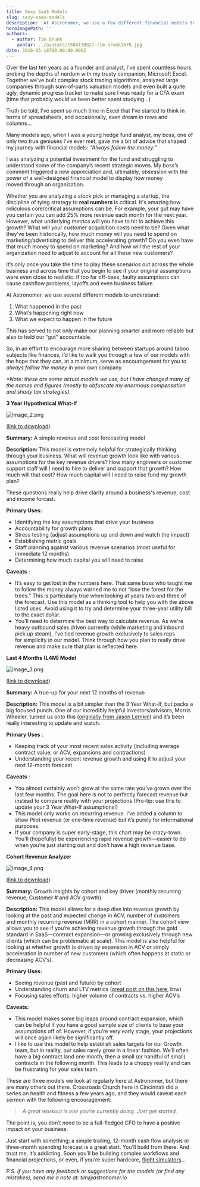 ```yaml
---
title: Sexy SaaS Models
slug: sexy-saas-models
description: 'At Astronomer, we use a few different financial models to understand what happened in the past, what’s happening right now and what may happen in the future.'
heroImagePath: ''
authors:
  - author: Tim Brunk
    avatar: ../avatars/1504130827-tim-brunk1678.jpg
date: 2016-05-18T00:00:00.000Z
---
```


Over the last ten years as a founder and analyst, I’ve spent countless hours probing the depths of nerdom with my trusty companion, Microsoft Excel. Together we’ve built complex stock trading algorithms, analyzed large companies through sum-of-parts valuation models and even built a quite ugly, dynamic progress tracker to make sure I was ready for a CFA exam (time that probably would’ve been better spent studying…)

Truth be told, I’ve spent so much time in Excel that I’ve started to think in terms of spreadsheets, and occasionally, even dream in rows and columns...

Many models ago, when I was a young hedge fund analyst, my boss, one of only two true geniuses I’ve ever met, gave me a bit of advice that shaped my journey with financial models:&nbsp;_“Always follow the money.”_

I was analyzing a potential investment for the fund and struggling to understand some of the company’s recent strategic moves. My boss’s comment triggered a new appreciation&nbsp;and,&nbsp;ultimately, obsession with the power of a well-designed financial model to display how&nbsp;money moved&nbsp;through an organization.

Whether you are analyzing a stock pick or managing a startup, the discipline of tying strategy to **real numbers** is critical. It's&nbsp;amazing how ridiculous core/critical assumptions can be. For example, your gut may have you certain you can add 25% more revenue each month for the next year. However, what underlying metrics will you have to hit to achieve this growth? What will your customer acquisition costs need to be? Given what they’ve been historically, how much money will you need to spend on marketing/advertising to deliver this accelerating growth? Do you even have that much money to spend on marketing? And how will the rest of your organization need to adjust to account for all these new customers?

It’s only once you take the time to play these scenarios out across the whole business and across time that you begin to see if your original assumptions were even close to realistic. If too far off-base, faulty assumptions can cause cashflow problems, layoffs and even business failure.

At Astronomer, we use several&nbsp;different models to understand:

1. What happened in the past
2. What’s happening right now
3. What we expect to happen in the future

This has served to not only make our planning smarter and more reliable but also to hold our “gut” accountable.

So, in an effort to encourage more sharing between startups around taboo subjects like finances, I’d like to walk you through a few of our models with the hope that they can, at a minimum, serve as encouragement for you to _always follow the money_ in your own company.

_\*Note: these are some actual models we use, but I have changed many of the names and figures (mostly to obfuscate my enormous compensation and shady tax strategies)._

**3&nbsp;Year Hypothetical What-If**

![image_2.png](./image_2.png "image\_2.png")

([link to download](https://drive.google.com/open?id=0B6i3PlmiB1NQa2pCY3NTR19rdHc))

**Summary:** A simple revenue and cost forecasting model

**Description:** This model is extremely helpful for strategically thinking through your business. What will revenue growth look like with various assumptions for the key revenue drivers? How many engineers or customer support staff will I need to hire to deliver and support that growth? How much will that cost? How much capital will I need to raise fund my growth plan?

These questions really help&nbsp;drive&nbsp;clarity around&nbsp;a business's&nbsp;revenue, cost and income forcast.

**Primary Uses:**

- Identifying the key assumptions that drive your business
- Accountability for growth plans
- Stress testing (adjust assumptions up and down and watch the impact)
- Establishing metric goals
- Staff planning against various revenue scenarios (most useful for immediate 12 months)
- Determining how much capital you will need to raise

**Caveats** :

- It’s easy to get lost in the numbers here. That same boss who taught me to follow the money always warned me to not “lose the forest for the trees.” This is particularly true when looking at years two and three of the&nbsp;forecast. Use this model as a thinking tool to help you with the above listed uses. Avoid using it to try and&nbsp;determine your three-year utility bill to the exact dollar.
- You’ll need to determine the best way to calculate revenue. As we're heavy outbound sales driven currently (while marketing and inbound pick up steam), I’ve tied revenue growth&nbsp;exclusively to sales reps for&nbsp;simplicity in our model. Think through how you plan to really drive revenue and make sure that plan is reflected here.

**Last 4 Months (L4M) Model**

![image_3.png](./image_3.png "image\_3.png")

([link to download](https://drive.google.com/open?id=0B6i3PlmiB1NQbVFsYkNiSjctU3c))

**Summary:** A true-up for your next 12 months of revenue

**Description:** This model is a bit simpler than the 3&nbsp;Year What-If, but packs a big focused punch. One of our incredibly helpful investors/advisors, Morris Wheeler, turned us onto this ([originally from Jason Lemkin](https://www.saastr.com/the-power-and-honesty-in-a-t4m-model-build-one-now/)) and it’s been really interesting to update and watch.

**Primary Uses** :

- Keeping track of your most recent sales activity (including average contract value, or ACV, expansions and contractions)
- Understanding your recent revenue growth and using it to adjust your next 12-month forecast

**Caveats** :

- You almost certainly won’t grow at the same rate you’ve grown over the last few months. The goal here is not to perfectly forecast revenue but instead to compare reality with your projections (Pro-tip: use this to update your 3 Year What-If assumptions!)
- This model only works on recurring revenue. I’ve added a column to show Pilot revenue (or one-time revenue) but it’s purely for informational purposes.
- If your company is super early-stage, this chart may be crazy-town. You’ll (hopefully) be experiencing rapid revenue growth—easier to do when you’re just starting out and don’t have a high revenue base.

**Cohort Revenue Analyzer**

![image_4.png](./image_4.png "image\_4.png")

([link to download](https://drive.google.com/open?id=0B6i3PlmiB1NQNUlHUGpwYXlDblk))&nbsp;

**Summary:** Growth insights by cohort and key driver (monthly recurring revenue, Customer # and ACV growth)

**Description:** This model allows for a deep dive into revenue growth by looking at the past and expected change in ACV, number of customers and&nbsp;monthly recurring revenue&nbsp;(MRR) in a cohort manner. The cohort view allows you to see if you’re achieving revenue growth through the gold standard in SaaS—contract expansion—or growing exclusively through new clients (which can be problematic at scale). This model is also helpful for looking at whether growth is driven by expansion in ACV or simply acceleration in number of new customers (which often happens at static or decreasing ACV’s).

**Primary Uses:**

- Seeing revenue (past and future) by cohort
- Understanding churn and LTV metrics ([great post on this here](https://tomtunguz.com/negative-churn/), btw)
- Focusing sales efforts: higher volume of contracts vs. higher ACV’s

**Caveats:**

- This model makes some big leaps around contract expansion, which can be helpful if you have a good sample size of clients to base your assumptions off of. However, if you’re very early stage, your projections will once again likely be significantly off.
- I like to use this model to help establish sales targets for our Growth team, but in reality, our sales rarely grow in a linear fashion. We’ll often have a big contract land one month, then a small (or handful of small) contracts in the following month. This leads to a choppy reality and can be frustrating for your sales team.

These are three models we look at regularly here at Astronomer, but there are many others out there.&nbsp;Crossroads Church here in Cincinnati did a series on health and fitness a few years ago, and they would caveat each sermon with the following encouragement:

> &nbsp;_A great workout is one you’re currently doing. Just get started._

The point is, you don’t need to be a full-fledged CFO to have a positive impact on your business.

Just start with something; a simple trailing, 12-month cash flow analysis or three-month spending forecast is a great start. You’ll build from there. And trust me, it’s addicting. Soon you’ll be building complex workflows and financial projections, or even, if you’re super hardcore, [flight simulators](https://excelunusual.com/a-first-flight-simulator-model-in-excel/)…&nbsp;

_P.S. if you have any feedback or suggestions for the models (or find any mistakes), send me a note at: tim@astronomer.io_

